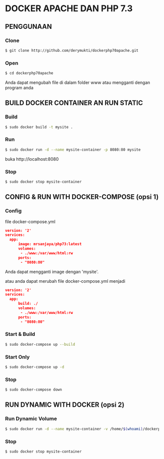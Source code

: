 # DOCKER APACHE DAN PHP 7.3

## PENGGUNAAN

### Clone

```bash
$ git clone http://github.com/derymukti/dockerphp70apache.git 
```

### Open
```bash
$ cd dockerphp70apache
```
Anda dapat mengubah file di dalam folder www atau mengganti dengan program anda

## BUILD DOCKER CONTAINER AN RUN STATIC


### Build
```bash
$ sudo docker build -t mysite . 
```

### Run
```bash
$ sudo docker run -d --name mysite-container -p 8080:80 mysite 
```
buka http://localhost:8080

### Stop
```bash
$ sudo docker stop mysite-container
```

## CONFIG & RUN WITH DOCKER-COMPOSE (opsi 1)

### Config
file docker-compose.yml
```json
version: '2'
services:
  app:
	  image: mrsanjaya/php73:latest
	  volumes: 
	   - ./www:/var/www/html:rw
	  ports:
	   - "8080:80"
```
Anda dapat mengganti image dengan 'mysite'.

atau anda dapat merubah file docker-compose.yml menjadi
```json
version: '2'
services:
  app:
	  build: ./
	  volumes: 
	   - ./www:/var/www/html:rw
	  ports:
	   - "8080:80"
```


### Start & Build
```bash
$ sudo docker-compose up --build
```

### Start Only
```bash
$ sudo docker-compose up -d
```

### Stop
```bash
$ sudo docker-compose down
```

## RUN DYNAMIC WITH DOCKER (opsi 2)


### Run Dynamic Volume
```bash
$ sudo docker run -d --name mysite-container -v /home/$(whoami)/dockerphp70apache/www:/var/www/html -p 8080:80 mysite
```

### Stop
```bash
$ sudo docker stop mysite-container
```